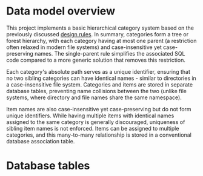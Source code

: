 # Data model overview

This project implements a basic hierarchical category system based on the previously discussed [design rules][MP Design Rules]. In summary, categories form a tree or forest hierarchy, with each category having at most one parent (a restriction often relaxed in modern file systems) and case-insensitive yet case-preserving names. The single-parent rule simplifies the associated SQL code compared to a more generic solution that removes this restriction.

Each category's absolute path serves as a unique identifier, ensuring that no two sibling categories can have identical names - similar to directories in a case-insensitive file system. Categories and items are stored in separate database tables, preventing name collisions between the two (unlike file systems, where directory and file names share the same namespace).

Item names are also case-insensitive yet case-preserving but do not form unique identifiers. While having multiple items with identical names assigned to the same category is generally discouraged, uniqueness of sibling item names is not enforced. Items can be assigned to multiple categories, and this many-to-many relationship is stored in a conventional database association table.

# Database tables



<!-- References -->

[MP Design Rules]: https://pchemguy.github.io/SQLite-SQL-Tutorial/mat-paths/design-rules